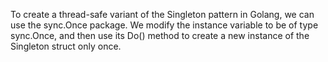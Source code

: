 To create a thread-safe variant of the Singleton pattern in Golang, we can use the sync.Once package. We modify the instance variable to be of type sync.Once, and then use its Do() method to create a new instance of the Singleton struct only once.